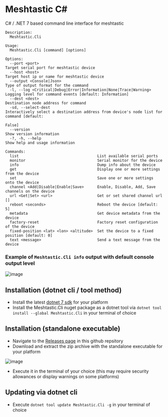 # Meshtastic C#
C# / .NET 7 based command line interface for meshtastic

```
Description:
  Meshtastic.Cli

Usage:
  Meshtastic.Cli [command] [options]

Options:
  --port <port>                                                    Target serial port for meshtastic device
  --host <host>                                                    Target host ip or name for meshtastic device
  --output <Console|Json>                                          Type of output format for the command
  -l, --log <Critical|Debug|Error|Information|None|Trace|Warning>  Logging level for command events [default: Information]
  --dest <dest>                                                    Destination node address for command
  -sd, --select-dest                                               Interactively select a destination address from device's node list for command [default:
                                                                   False]
  --version                                                        Show version information
  -?, -h, --help                                                   Show help and usage information

Commands:
  list                                   List available serial ports
  monitor                                Serial monitor for the device
  info                                   Dump info about the device
  get                                    Display one or more settings from the device
  set                                    Save one or more settings onto the device
  channel <Add|Disable|Enable|Save>      Enable, Disable, Add, Save channels on the device
  url <Get|Set> <url>                    Get or set shared channel url []
  reboot <seconds>                       Reboot the device [default: 5]
  metadata                               Get device metadata from the device
  factory-reset                          Factory reset configuration of the device
  fixed-position <lat> <lon> <altitude>  Set the device to a fixed position [default: 0]
  text <message>                         Send a text message from the device
```

### Example of `Meshtastic.Cli info` output with default console output level
![image](https://user-images.githubusercontent.com/9000580/210158789-96f2c61f-1ed6-4ea0-97e0-187a27e89bd6.png)

## Installation (dotnet cli / tool method)

* Install the latest [dotnet 7 sdk](https://dotnet.microsoft.com/en-us/download/dotnet/7.0) for your platform 
* Install the Meshtastic.Cli nuget package as a dotnet tool via `dotnet tool install --global Meshtastic.Cli` in your terminal of choice

## Installation (standalone executable)

* Navigate to the [Releases page](https://github.com/meshtastic/c-sharp/releases) in this github repsitory
* Download and extract the zip archive with the standalone executable for your platform

![image](https://user-images.githubusercontent.com/9000580/210138838-d3aced5e-1f5b-4881-9e4d-6677d7fc94ae.png)

* Execute it in the terminal of your choice (this may require security allowances or display warnings on some platforms)

## Updating via dotnet cli

* Execute `dotnet tool update Meshtastic.Cli -g` in your terminal of choice
